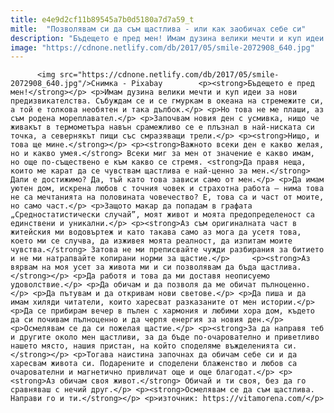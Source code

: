 ```yaml
---
title: e4e9d2cf11b89545a7b0d5180a7d7a59_t
mitle:  "Позволявам си да съм щастлива - или как заобичах себе си"
description: "Бъдещето е пред мен! Имам дузина велики мечти и куп идеи за нови предизвикателства. Събуждам се и се гмуркам в океана на стремежите си, а той е толкова необятен и така дълбок. Но това не ме плаши, аз съм родена мореплавател. Започвам новия ден с усмивка, нищо че живакът в термометъра навън срамежливо се е …"
image: "https://cdnone.netlify.com/db/2017/05/smile-2072908_640.jpg"
---
```


          <img src="https://cdnone.netlify.com/db/2017/05/smile-2072908_640.jpg"/>Снимка - Pixabay        <p><strong>Бъдещето е пред мен!</strong></p> <p>Имам дузина велики мечти и куп идеи за нови предизвикателства. Събуждам се и се гмуркам в океана на стремежите си, а той е толкова необятен и така дълбок.</p> <p>Но това не ме плаши, аз съм родена мореплавател.</p> <p>Започвам новия ден с усмивка, нищо че живакът в термометъра навън срамежливо се е плъзнал в най-ниската си точка, а севернякът пищи със смразяващи трели.</p> <p><strong>Нищо, и това ще мине.</strong></p> <p><strong>Важното всеки ден е какво желая, но и какво умея.</strong> Всеки миг за мен от значение e какво имам, но още по-съществено е към какво се стремя. <strong>Да правя неща, които ме карат да се чувствам щастлива е най-ценно за мен.</strong> Дали е достижимо? Да, тъй като това зависи само от мен.</p> <p>Да имам уютен дом, искрена любов с точния човек и страхотна работа – нима това не са мечтанията на половината човечество? E, това са и част от моите, но само част.</p> <p>Защото макар да попадам в графата „Средностатистически случай”, моят живот и моята предопределеност са единствени и уникални.</p> <p><strong>Аз съм оригиналната част в житейския ми водовъртеж и като такава само аз мога да усетя това, което ми се случва, да изживея моята реалност, да изпитам моите чувства.</strong> Затова не ми преписвайте чужди разбирания за битието и не ми натрапвайте копирани норми за щастие.</p>     <p><strong>Аз вярвам на моя усет за живота ми и си позволявам да бъда щастлива.</strong></p> <p>Да работя и това да ми доставя неописуемо удоволствие.</p> <p>Да обичам и да позволя да ме обичат пълноценно.</p> <p>Да пътувам и да откривам нови светове.</p> <p>Да пиша и да имам хиляди читатели, които харесват разказаните от мен истории.</p> <p>Да се прибирам вечер в пълен с хармония и любими хора дом, където да си почивам пълноценно и да черпя енергия за новия ден.</p> <p>Осмелявам се да си пожелая щастие.</p> <p><strong>За да направя теб и другите около мен щастливи, за да бъде по-очарователно и приветливо нашето място, нашия пристан, на който споделяме въжделенията си.</strong></p> <p>Тогава наистина започнах да обичам себе си и да харесвам живота си. Подарените и споделени блаженство и любов са очарователни и магнетично привличат още и още благодат.</p> <p><strong>Аз обичам своя живот.</strong> Обичай и ти своя, без да го сравняваш с нечий друг.</p> <p><strong>Осмелявам се да съм щастлива. Направи го и ти.</strong></p> <p>източник: https://vitamorena.com/</p>        